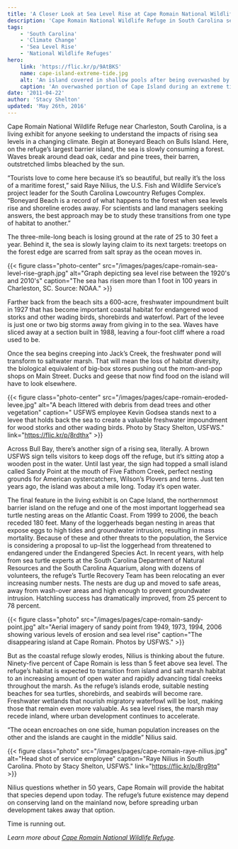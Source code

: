 ```yaml
---
title: 'A Closer Look at Sea Level Rise at Cape Romain National Wildlife Refuge'
description: 'Cape Romain National Wildlife Refuge in South Carolina serves as a living laboratory for the U.S. Fish and Wildlife Service to study the impacts of rising sea levels on coastal wildlife and habitats.'
tags:
    - 'South Carolina'
    - 'Climate Change'
    - 'Sea Level Rise'
    - 'National Wildlife Refuges'
hero:
    link: 'https://flic.kr/p/9AtBKS'
    name: cape-island-extreme-tide.jpg
    alt: 'An island covered in shallow pools after being overwashed by an extreme high tide.'
    caption: 'An overwashed portion of Cape Island during an extreme tide event in 2007. Photo by Jennifer Koches, USFWS.'
date: '2011-04-22'
author: 'Stacy Shelton'
updated: 'May 26th, 2016'
---
```


Cape Romain National Wildlife Refuge near Charleston, South Carolina, is a living exhibit for anyone seeking to understand the impacts of rising sea levels in a changing climate.
Begin at Boneyard Beach on Bulls Island. Here, on the refuge’s largest barrier island, the sea is slowly consuming a forest. Waves break around dead oak, cedar and pine trees, their barren, outstretched limbs bleached by the sun.

“Tourists love to come here because it’s so beautiful, but really it’s the loss of a maritime forest,” said Raye Nilius, the U.S. Fish and Wildlife Service’s project leader for the South Carolina Lowcountry Refuges Complex. “Boneyard Beach is a record of what happens to the forest when sea levels rise and shoreline erodes away.  For scientists and land managers seeking answers, the best approach may be to study these transitions from one type of habitat to another.”

The three-mile-long beach is losing ground at the rate of 25 to 30 feet a year. Behind it, the sea is slowly laying claim to its next targets: treetops on the forest edge are scarred from salt spray as the ocean moves in.

{{< figure class="photo-center" src="/images/pages/cape-romain-sea-level-rise-graph.jpg" alt="Graph depicting sea level rise between the 1920's and 2010's" caption="The sea has risen more than 1 foot in 100 years in Charleston, SC. Source: NOAA." >}}

Farther back from the beach sits a 600-acre, freshwater impoundment built in 1927 that has become important coastal habitat for endangered wood storks and other wading birds, shorebirds and waterfowl. Part of the levee is just one or two big storms away from giving in to the sea. Waves have sliced away at a section built in 1988, leaving a four-foot cliff where a road used to be.

Once the sea begins creeping into Jack’s Creek, the freshwater pond will transform to saltwater marsh. That will mean the loss of habitat diversity, the biological equivalent of big-box stores pushing out the mom-and-pop shops on Main Street. Ducks and geese that now find food on the island will have to look elsewhere.

{{< figure class="photo-center" src="/images/pages/cape-romain-eroded-levee.jpg" alt="A beach littered with debris from dead trees and other vegetation" caption=" USFWS employee Kevin Godsea stands next to a levee that holds back the sea to create a valuable freshwater impoundment for wood storks and other wading birds. Photo by Stacy Shelton, USFWS." link="https://flic.kr/p/8rdthx" >}}

Across Bull Bay, there’s another sign of a rising sea, literally. A brown USFWS sign tells visitors to keep dogs off the refuge, but it’s sitting atop a wooden post in the water. Until last year, the sign had topped a small island called Sandy Point at the mouth of Five Fathom Creek, perfect nesting grounds for American oystercatchers, Wilson’s Plovers and terns. Just ten years ago, the island was about a mile long. Today it’s open water.

The final feature in the living exhibit is on Cape Island, the northernmost barrier island on the refuge and one of the most important loggerhead sea turtle nesting areas on the Atlantic Coast. From 1999 to 2006, the beach receded 180 feet. Many of the loggerheads began nesting in areas that expose eggs to high tides and groundwater intrusion, resulting in mass mortality.  Because of these and other threats to the population, the Service is considering a proposal to up-list the loggerhead from threatened to endangered under the Endangered Species Act.
In recent years, with help from sea turtle experts at the South Carolina Department of Natural Resources and the South Carolina Aquarium, along with dozens of volunteers, the refuge’s Turtle Recovery Team has been relocating an ever increasing number nests. The nests are dug up and moved to safe areas, away from wash-over areas and high enough to prevent groundwater intrusion. Hatchling success has dramatically improved, from 25 percent to 78 percent.

{{< figure class="photo" src="/images/pages/cape-romain-sandy-point.jpg" alt="Aerial imagery of sandy point from 1949, 1973, 1994, 2006 showing various levels of erosion and sea level rise" caption="The disappearing island at Cape Romain. Photos by USFWS." >}}

But as the coastal refuge slowly erodes, Nilius is thinking about the future. Ninety-five percent of Cape Romain is less than 5 feet above sea level. The refuge’s habitat is expected to transition from island and salt marsh habitat to an increasing amount of open water and rapidly advancing tidal creeks throughout the marsh. As the refuge’s islands erode, suitable nesting beaches for sea turtles, shorebirds, and seabirds will become rare. Freshwater wetlands that nourish migratory waterfowl will be lost, making those that remain even more valuable. As sea level rises, the marsh may recede inland, where urban development continues to accelerate.

“The ocean encroaches on one side, human population increases on the other and the islands are caught in the middle” Nilius said.

{{< figure class="photo" src="/images/pages/cape-romain-raye-nilius.jpg" alt="Head shot of service employee" caption="Raye Nilius in South Carolina. Photo by Stacy Shelton, USFWS." link="https://flic.kr/p/8rg9tq" >}}

Nilius questions whether in 50 years, Cape Romain will provide the habitat that species depend upon today. The refuge’s future existence may depend on conserving land on the mainland now, before spreading urban development takes away that option.

Time is running out.

*Learn more about [Cape Romain National Wildlife Refuge](http://www.fws.gov/refuge/cape_romain/).*
